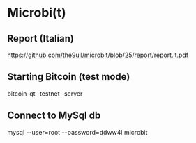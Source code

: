 Microbi(t)
========

Report (Italian)
----------------

https://github.com/the9ull/microbit/blob/25/report/report.it.pdf

Starting Bitcoin (test mode)
----------------------

bitcoin-qt -testnet -server


Connect to MySql db
-------------------

mysql --user=root --password=ddww4l microbit

